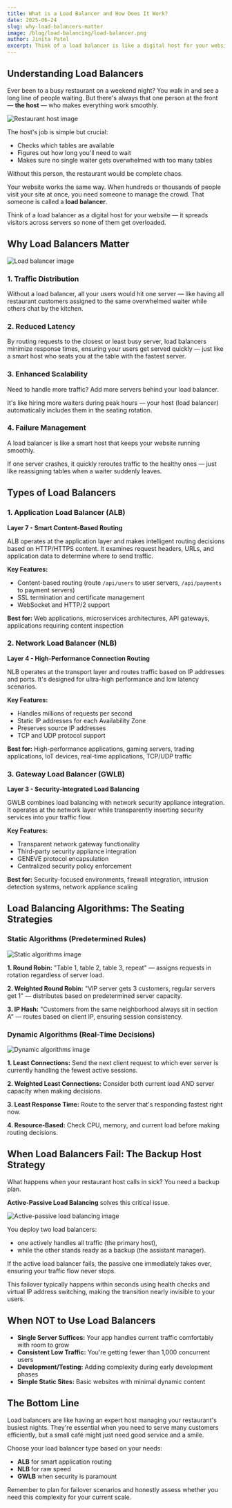 ```yaml
---
title: What is a Load Balancer and How Does It Work?
date: 2025-06-24
slug: why-load-balancers-matter
image: /blog/load-balancing/load-balancer.png
author: Jinita Patel
excerpt: Think of a load balancer is like a digital host for your website, it spreads visitors across servers so none of them get overloaded.
---
```


## Understanding Load Balancers

Ever been to a busy restaurant on a weekend night? You walk in and see a long line of people waiting. But there's always that one person at the front — **the host** — who makes everything work smoothly.

![Restaurant host image](/blog/load-balancing/restaurant-host.svg)

The host's job is simple but crucial:

- Checks which tables are available
- Figures out how long you'll need to wait
- Makes sure no single waiter gets overwhelmed with too many tables

Without this person, the restaurant would be complete chaos.

Your website works the same way. When hundreds or thousands of people visit your site at once, you need someone to manage the crowd. That someone is called a **load balancer**.

Think of a load balancer as a digital host for your website — it spreads visitors across servers so none of them get overloaded.

## Why Load Balancers Matter

![Load balancer image](/blog/load-balancing/load-balancer.png)

### 1. Traffic Distribution

Without a load balancer, all your users would hit one server — like having all restaurant customers assigned to the same overwhelmed waiter while others chat by the kitchen.

### 2. Reduced Latency

By routing requests to the closest or least busy server, load balancers minimize response times, ensuring your users get served quickly — just like a smart host who seats you at the table with the fastest server.

### 3. Enhanced Scalability

Need to handle more traffic? Add more servers behind your load balancer.

It's like hiring more waiters during peak hours — your host (load balancer) automatically includes them in the seating rotation.

### 4. Failure Management

A load balancer is like a smart host that keeps your website running smoothly.

If one server crashes, it quickly reroutes traffic to the healthy ones — just like reassigning tables when a waiter suddenly leaves.

## Types of Load Balancers

### 1. Application Load Balancer (ALB)

**Layer 7 - Smart Content-Based Routing**

ALB operates at the application layer and makes intelligent routing decisions based on HTTP/HTTPS content. It examines request headers, URLs, and application data to determine where to send traffic.

**Key Features:**

- Content-based routing (route `/api/users` to user servers, `/api/payments` to payment servers)
- SSL termination and certificate management
- WebSocket and HTTP/2 support

**Best for:** Web applications, microservices architectures, API gateways, applications requiring content inspection

### 2. Network Load Balancer (NLB)

**Layer 4 - High-Performance Connection Routing**

NLB operates at the transport layer and routes traffic based on IP addresses and ports. It's designed for ultra-high performance and low latency scenarios.

**Key Features:**

- Handles millions of requests per second
- Static IP addresses for each Availability Zone
- Preserves source IP addresses
- TCP and UDP protocol support

**Best for:** High-performance applications, gaming servers, trading applications, IoT devices, real-time applications, TCP/UDP traffic

### 3. Gateway Load Balancer (GWLB)

**Layer 3 - Security-Integrated Load Balancing**

GWLB combines load balancing with network security appliance integration. It operates at the network layer while transparently inserting security services into your traffic flow.

**Key Features:**

- Transparent network gateway functionality
- Third-party security appliance integration
- GENEVE protocol encapsulation
- Centralized security policy enforcement

**Best for:** Security-focused environments, firewall integration, intrusion detection systems, network appliance scaling

## Load Balancing Algorithms: The Seating Strategies

### Static Algorithms (Predetermined Rules)

![Static algorithms image](/blog/load-balancing/static-load-balancing-algo.png)

**1. Round Robin:**
"Table 1, table 2, table 3, repeat" — assigns requests in rotation regardless of server load.

**2. Weighted Round Robin:**
"VIP server gets 3 customers, regular servers get 1" — distributes based on predetermined server capacity.

**3. IP Hash:**
"Customers from the same neighborhood always sit in section A" — routes based on client IP, ensuring session consistency.

### Dynamic Algorithms (Real-Time Decisions)

![Dynamic algorithms image](/blog/load-balancing/dynamic-load-balancing-algo.png)

**1. Least Connections:**
Send the next client request to which ever server is currently handling the fewest active sessions.

**2. Weighted Least Connections:**
Consider both current load AND server capacity when making decisions.

**3. Least Response Time:**
Route to the server that's responding fastest right now.

**4. Resource-Based:**
Check CPU, memory, and current load before making routing decisions.

## When Load Balancers Fail: The Backup Host Strategy

What happens when your restaurant host calls in sick? You need a backup plan.

**Active-Passive Load Balancing** solves this critical issue.

![Active-passive load balancing image](/blog/load-balancing/active-passive-load-balancer.png)

You deploy two load balancers:

- one actively handles all traffic (the primary host),
- while the other stands ready as a backup (the assistant manager).

If the active load balancer fails, the passive one immediately takes over, ensuring your traffic flow never stops.

This failover typically happens within seconds using health checks and virtual IP address switching, making the transition nearly invisible to your users.

## When NOT to Use Load Balancers

- **Single Server Suffices:** Your app handles current traffic comfortably with room to grow
- **Consistent Low Traffic:** You're getting fewer than 1,000 concurrent users
- **Development/Testing:** Adding complexity during early development phases
- **Simple Static Sites:** Basic websites with minimal dynamic content

## The Bottom Line

Load balancers are like having an expert host managing your restaurant's busiest nights. They're essential when you need to serve many customers efficiently, but a small café might just need good service and a smile.

Choose your load balancer type based on your needs:

- **ALB** for smart application routing
- **NLB** for raw speed
- **GWLB** when security is paramount

Remember to plan for failover scenarios and honestly assess whether you need this complexity for your current scale.

